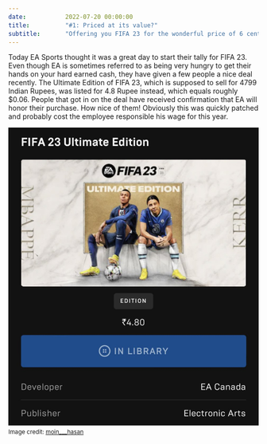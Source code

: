 ```yaml
---
date: 			2022-07-20 00:00:00
title: 			"#1: Priced at its value?"
subtitle: 		"Offering you FIFA 23 for the wonderful price of 6 cents!"
---
```


Today EA Sports thought it was a great day to start their tally for FIFA 23. Even though EA is sometimes referred to as being very hungry to get their hands on your hard earned cash, they have given a few people a nice deal recently. The Ultimate Edition of FIFA 23, which is supposed to sell for 4799 Indian Rupees, was listed for 4.8 Rupee instead, which equals roughly $0.06. People that got in on the deal have received confirmation that EA will honor their purchase. How nice of them! Obviously this was quickly patched and probably cost the employee responsible his wage for this year.

<img src="/assets/images/rupia.jpg" alt="Nice discount!"/>
<small>Image credit: <a target="_blank" href="https://twitter.com/moin___hasan/status/1549832107161096193">moin___hasan</a></small>